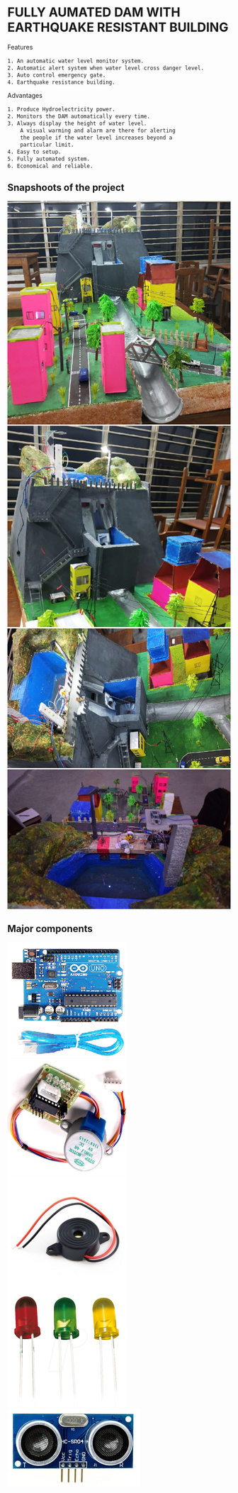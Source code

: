 # **FULLY AUMATED DAM WITH EARTHQUAKE RESISTANT BUILDING**

Features

    1. An automatic water level monitor system.
    2. Automatic alert system when water level cross danger level.
    3. Auto control emergency gate.
    4. Earthquake resistance building.

Advantages

    1. Produce Hydroelectricity power.
    2. Monitors the DAM automatically every time.
    3. Always display the height of water level.
        A visual warming and alarm are there for alerting
        the people if the water level increases beyond a
        particular limit.
    4. Easy to setup.
    5. Fully automated system.
    6. Economical and reliable.

## Snapshoots of the project

![image1](images/pic1.jpg)
![image2](images/pic2.jpg)
![image3](images/pic3.jpg)
![image4](images/pic4.jpg)

## Major components

![arduino](images/1Arduino.png)
![motor](images/3-5v-DC-Step-Stepper-Motor-With-Uln2003.jpg)
![buzzer](images/4Buzzer.jpg)
![led](images/5LED.png)
![sensor](images/2HC-SR04-Ultrasonic-Sensor.jpg)
